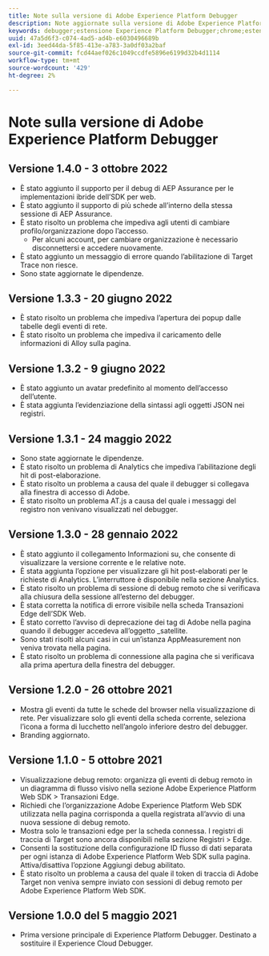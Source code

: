 ```yaml
---
title: Note sulla versione di Adobe Experience Platform Debugger
description: Note aggiornate sulla versione di Adobe Experience Platform Debugger.
keywords: debugger;estensione Experience Platform Debugger;chrome;estensione;note sulla versione
uuid: 47a5d6f3-c074-4ad5-ad4b-e6030496689b
exl-id: 3eed44da-5f85-413e-a783-3a0df03a2baf
source-git-commit: fcd44aef026c1049ccdfe5896e6199d32b4d1114
workflow-type: tm+mt
source-wordcount: '429'
ht-degree: 2%

---
```


# Note sulla versione di Adobe Experience Platform Debugger

## Versione 1.4.0 - 3 ottobre 2022

* È stato aggiunto il supporto per il debug di AEP Assurance per le implementazioni ibride dell’SDK per web.
* È stato aggiunto il supporto di più schede all’interno della stessa sessione di AEP Assurance.
* È stato risolto un problema che impediva agli utenti di cambiare profilo/organizzazione dopo l’accesso.
   * Per alcuni account, per cambiare organizzazione è necessario disconnettersi e accedere nuovamente.
* È stato aggiunto un messaggio di errore quando l’abilitazione di Target Trace non riesce.
* Sono state aggiornate le dipendenze.

## Versione 1.3.3 - 20 giugno 2022

* È stato risolto un problema che impediva l’apertura dei popup dalle tabelle degli eventi di rete.
* È stato risolto un problema che impediva il caricamento delle informazioni di Alloy sulla pagina.

## Versione 1.3.2 - 9 giugno 2022

* È stato aggiunto un avatar predefinito al momento dell’accesso dell’utente.
* È stata aggiunta l’evidenziazione della sintassi agli oggetti JSON nei registri.

## Versione 1.3.1 - 24 maggio 2022

* Sono state aggiornate le dipendenze.
* È stato risolto un problema di Analytics che impediva l’abilitazione degli hit di post-elaborazione.
* È stato risolto un problema a causa del quale il debugger si collegava alla finestra di accesso di Adobe.
* È stato risolto un problema AT.js a causa del quale i messaggi del registro non venivano visualizzati nel debugger.

## Versione 1.3.0 - 28 gennaio 2022

* È stato aggiunto il collegamento Informazioni su, che consente di visualizzare la versione corrente e le relative note.
* È stata aggiunta l’opzione per visualizzare gli hit post-elaborati per le richieste di Analytics. L’interruttore è disponibile nella sezione Analytics.
* È stato risolto un problema di sessione di debug remoto che si verificava alla chiusura della sessione all’esterno del debugger.
* È stata corretta la notifica di errore visibile nella scheda Transazioni Edge dell’SDK Web.
* È stato corretto l’avviso di deprecazione dei tag di Adobe nella pagina quando il debugger accedeva all’oggetto _satellite.
* Sono stati risolti alcuni casi in cui un’istanza AppMeasurement non veniva trovata nella pagina.
* È stato risolto un problema di connessione alla pagina che si verificava alla prima apertura della finestra del debugger.

## Versione 1.2.0 - 26 ottobre 2021

* Mostra gli eventi da tutte le schede del browser nella visualizzazione di rete. Per visualizzare solo gli eventi della scheda corrente, seleziona l’icona a forma di lucchetto nell’angolo inferiore destro del debugger.
* Branding aggiornato.

## Versione 1.1.0 - 5 ottobre 2021

* Visualizzazione debug remoto: organizza gli eventi di debug remoto in un diagramma di flusso visivo nella sezione Adobe Experience Platform Web SDK > Transazioni Edge.
* Richiedi che l’organizzazione Adobe Experience Platform Web SDK utilizzata nella pagina corrisponda a quella registrata all’avvio di una nuova sessione di debug remoto.
* Mostra solo le transazioni edge per la scheda connessa. I registri di traccia di Target sono ancora disponibili nella sezione Registri > Edge.
* Consenti la sostituzione della configurazione ID flusso di dati separata per ogni istanza di Adobe Experience Platform Web SDK sulla pagina. Attiva/disattiva l’opzione Aggiungi debug abilitato.
* È stato risolto un problema a causa del quale il token di traccia di Adobe Target non veniva sempre inviato con sessioni di debug remoto per Adobe Experience Platform Web SDK.

## Versione 1.0.0 del 5 maggio 2021

* Prima versione principale di Experience Platform Debugger. Destinato a sostituire il Experience Cloud Debugger.
